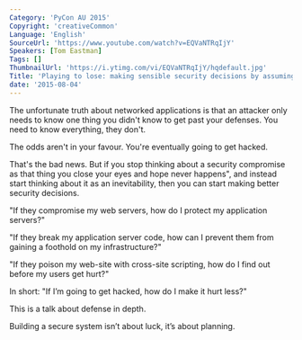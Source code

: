 ```yaml
---
Category: 'PyCon AU 2015'
Copyright: 'creativeCommon'
Language: 'English'
SourceUrl: 'https://www.youtube.com/watch?v=EQVaNTRqIjY'
Speakers: [Tom Eastman]
Tags: []
ThumbnailUrl: 'https://i.ytimg.com/vi/EQVaNTRqIjY/hqdefault.jpg'
Title: 'Playing to lose: making sensible security decisions by assuming the worst'
date: '2015-08-04'
---
```

The unfortunate truth about networked applications is that an attacker only needs to know one thing you didn't know to get past your defenses. You need to know everything, they don't.

The odds aren't in your favour. You're eventually going to get hacked.

That's the bad news. But if you stop thinking about a security compromise as that thing you close your eyes and hope never happens", and instead start thinking about it as an inevitability, then you can start making better security decisions.

"If they compromise my web servers, how do I protect my application servers?"

"If they break my application server code, how can I prevent them from gaining a foothold on my infrastructure?"

"If they poison my web-site with cross-site scripting, how do I find out before my users get hurt?"

In short: "If I’m going to get hacked, how do I make it hurt less?"

This is a talk about defense in depth.

Building a secure system isn’t about luck, it’s about planning.
